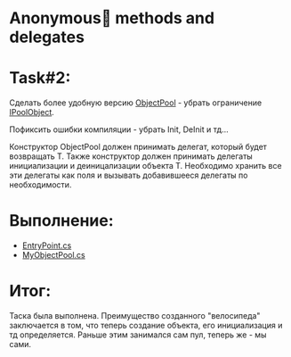 # Anonymous🥸 methods and delegates
# Task#2:
Сделать более удобную версию [ObjectPool](https://docs.unity3d.com/ScriptReference/Pool.ObjectPool_1.html) - 
убрать ограничение [IPoolObject](https://docs.unity3d.com/ScriptReference/Pool.IObjectPool_1.html).

Пофиксить ошибки компиляции - убрать Init, DeInit и тд...

Конструктор ObjectPool должен принимать делегат, который будет возвращать T.
Также конструктор должен принимать делегаты инициализации и деиницализации объекта T.
Необходимо хранить все эти делегаты как поля и вызывать добавившееся делегаты по необходимости.

# Выполнение:
- [EntryPoint.cs](https://github.com/BashkaCoder/Unity_practice_2/blob/Task2/Assets/Scripts/EntryPoint.cs)
- [MyObjectPool.cs](https://github.com/BashkaCoder/Unity_practice_2/blob/Task2/Assets/Scripts/MyObjectPool.cs)

# Итог:
Таска была выполнена. Преимущество созданного "велосипеда" заключается в том, что теперь создание объекта, его инициализация и тд определяется. Раньше этим занимался сам пул, теперь же - мы сами.